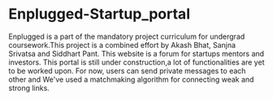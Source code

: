 # Enplugged-Startup_portal
Enplugged is a part of the mandatory project curriculum for undergrad coursework.This project is a combined effort by Akash Bhat, Sanjna Srivatsa and Siddhart Pant.
This website is a forum for startups mentors and investors.  This portal is still under construction,a lot of functionalities are yet to be worked upon. For now, users can send private messages to each other and We've used a matchmaking algorithm for connecting weak and strong links.
